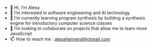 - 👋 Hi, I’m Alexa
- 👀 I’m interested in software engineering and AI technology
- 🌱 I’m currently learning program synthesis by building a synthesis engine for introductory computer science classes
- 💞️ I’m looking to collaborate on projects that allow me to learn more JavaScript
- 📫 How to reach me : alexahennen@hotmail.com

<!---
ahennen002/ahennen002 is a ✨ special ✨ repository because its `README.md` (this file) appears on your GitHub profile.
You can click the Preview link to take a look at your changes.
--->
